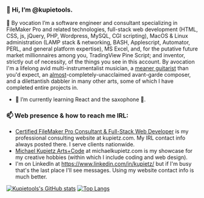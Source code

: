 ### 👋 Hi, I’m @kupietools.
 👀 By vocation I’m a software engineer and consultant specializing in FileMaker Pro and related technologies, full-stack web development (HTML, CSS, js, jQuery, PHP, Wordpress, MySQL, CGI scripting), MacOS & Linux administration (LAMP stack & networking, BASH, Applescript, Automator, PERL, and general platform expertise), MS Excel, and, for the putative future market millionnaires among you, TradingView Pine Script; and inventor, strictly out of necessity, of the things you see in this account. By avocation I'm a lifelong avid multi-instrumentalist musician, a [meaner guitarist](https://rick.wordpress.com/2009/05/28/tonight-live-performance-by-mike-kupietz-interview-with-cloud-archive/) than you'd expect, an [almost](https://intelligentarts.net/soundtext/)-completely-unacclaimed avant-garde composer, and a dilettantish dabbler in many other arts, some of which I have completed entire projects in. 
- 🌱 I’m currently learning React and the saxophone 🎷.

<!--- - 💞️ I’m looking to collaborate on ... --->
### 📫 Web presence & how to reach me IRL: 
- [Certified FileMaker Pro Consultant & Full-Stack Web Developer](https://www.kupietz.com) is my professional consulting website at kupietz.com. My IRL contact info always posted there. I serve clients nationwide. 
- [Michael Kupietz Arts+Code](https://michaelkupietz.com) at michaelkupietz.com is my showcase for my creative hobbies (within which I include coding and web design). 
- I'm on LinkedIn at <https://www.linkedin.com/in/kupietz/> but if I'm busy that's the last place I'll see messages. Using my website contact info is much better. 
<!---
kupietools/kupietools is a ✨ special ✨ repository because its `README.md` (this file) appears on your GitHub profile.
You can click the Preview link to take a look at your changes.
--->
<!-- https://github.com/anuraghazra/github-readme-stats -->
[![Kupietools's GitHub stats](https://github-readme-stats.vercel.app/api?username=kupietools&hide_rank=true&include_all_commits=true&line_height=16)](https://github.com/kupietools/github-readme-stats) [![Top Langs](https://github-readme-stats.vercel.app/api/top-langs/?username=kupietools&langs_count=6&layout=compact&merge_others=true&size_weight=0&count_weight=1&custom_title=Languages%20%20%28Github-recognized%20only%29)](https://github.com/kupietools/github-readme-stats)
